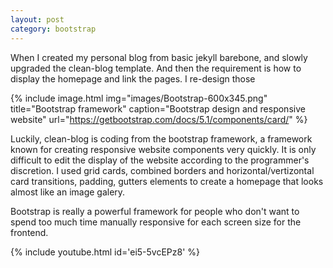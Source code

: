 ```yaml
---
layout: post
category: bootstrap
---
```


When I created my personal blog from basic jekyll barebone, and slowly upgraded the clean-blog template. And then the requirement is how to display the homepage and link the pages. I re-design those

{% include image.html
            img="images/Bootstrap-600x345.png"
            title="Bootstrap framework"
            caption="Bootstrap design and responsive website" 
            url="https://getbootstrap.com/docs/5.1/components/card/" %}

Luckily, clean-blog is coding from the bootstrap framework, a framework known for creating responsive website components very quickly. It is only difficult to edit the display of the website according to the programmer's discretion. I used grid cards, combined borders and horizontal/vertizontal card transitions, padding, gutters elements to create a homepage that looks almost like an image galery.

Bootstrap is really a powerful framework for people who don't want to spend too much time manually responsive for each screen size for the frontend.

{% include youtube.html id='ei5-5vcEPz8' %}
